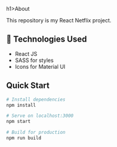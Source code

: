 h1>About</h1>

<p>This repository is my React Netflix project.<p>

## 🧰 Technologies Used

- React JS
- SASS for styles
- Icons for Material UI

## Quick Start

```bash
# Install dependencies
npm install

# Serve on localhost:3000
npm start

# Build for production
npm run build
```
